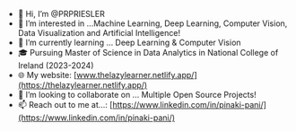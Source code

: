 - 👋 Hi, I’m @PRPRIESLER
- 👀 I’m interested in ...Machine Learning, Deep Learning, Computer Vision, Data Visualization and Artificial Intelligence! 
- 🌱 I’m currently learning ... Deep Learning & Computer Vision
- 🎓 Pursuing Master of Science in Data Analytics in National College of Ireland (2023-2024)
- 🌐 My website: [www.thelazylearner.netlify.app/](https://thelazylearner.netlify.app/)
- 💞️ I’m looking to collaborate on ... Multiple Open Source Projects!
- 📫 Reach out to me at...: [https://www.linkedin.com/in/pinaki-pani/](https://www.linkedin.com/in/pinaki-pani/)

<!---
PRPRIESLER/PRPRIESLER is a ✨ special ✨ repository because its `README.md` (this file) appears on your GitHub profile.
You can click the Preview link to take a look at your changes.
--->
